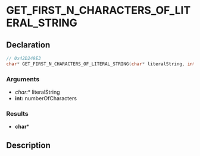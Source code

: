 # GET_FIRST_N_CHARACTERS_OF_LITERAL_STRING

## Declaration
```cpp
// 0x42D249E3
char* GET_FIRST_N_CHARACTERS_OF_LITERAL_STRING(char* literalString, int numberOfCharacters);
```

### Arguments
- **char*:** literalString
- **int:** numberOfCharacters

### Results
- **char***

## Description
